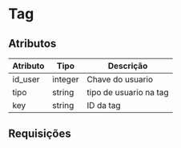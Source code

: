 # Tag

## Atributos

| Atributo | Tipo    | Descrição              |
| -------- | ------- | ---------------------- |
| id_user  | integer | Chave do usuario       |
| tipo     | string  | tipo de usuario na tag |
| key      | string  | ID da tag              |

## Requisições 

